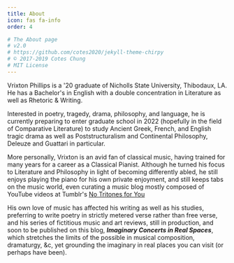 ```yaml
---
title: About
icon: fas fa-info
order: 4

# The About page
# v2.0
# https://github.com/cotes2020/jekyll-theme-chirpy
# © 2017-2019 Cotes Chung
# MIT License
---
```


Vrixton Phillips is a '20 graduate of Nicholls State University, Thibodaux, LA. He has a Bachelor's in English with a double concentration in Literature as well as Rhetoric & Writing.

Interested in poetry, tragedy, drama, philosophy, and language, he is currently preparing to enter graduate school in 2022 (hopefully in the field of Comparative Literature) to study Ancient Greek, French, and English tragic drama as well as Poststructuralism and Continental Philosophy, Deleuze and Guattari in particular.

More personally, Vrixton is an avid fan of classical music, having trained for many years for a career as a Classical Pianist. Although he turned his focus to Literature and Philosophy in light of becoming differently abled, he still enjoys playing the piano for his own private enjoyment, and still keeps tabs on the music world, even curating a music blog mostly composed of YouTube videos at Tumblr's [No Tritones for You](https://www.tumblr.com/blog/no-tritones-for-you)

His own love of music has affected his writing as well as his studies, preferring to write poetry in strictly metered verse rather than free verse, and his series of fictitious music and art reviews, still in production, and soon to be published on this blog, ***Imaginary Concerts in Real Spaces***, which stretches the limits of the possible in musical composition, dramaturgy, &c, yet grounding the imaginary in real places you can visit (or perhaps have been).
